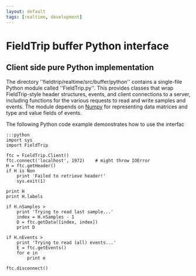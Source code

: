 ```yaml
---
layout: default
tags: [realtime, development]
---
```


# FieldTrip buffer Python interface

## Client side pure Python implementation

The directory ''fieldtrip/realtime/src/buffer/python'' contains a single-file Python module called ''FieldTrip.py''. This provides classes that wrap FieldTrip-style header structures, events, and client connections to a server, including functions for the various requests to read and write samples and events. The module depends on [Numpy](http://numpy.scipy.org) for representing data matrices and type and value fields of events.

The following Python code example demonstrates how to use the interfac

	:::python
	import sys
	import FieldTrip
	
	ftc = FieldTrip.Client()		
	ftc.connect('localhost', 1972)    # might throw IOError
	H = ftc.getHeader()
	if H is Non
	    print 'Failed to retrieve header!'
	    sys.exit(1)
	
	print H
	print H.labels
	
	if H.nSamples > 
	    print 'Trying to read last sample...'
	    index = H.nSamples - 1
	    D = ftc.getData([index, index])
	    print D
	
	if H.nEvents > 
	    print 'Trying to read (all) events...'
	    E = ftc.getEvents()
	    for e in 
	        print e
					
	ftc.disconnect()


